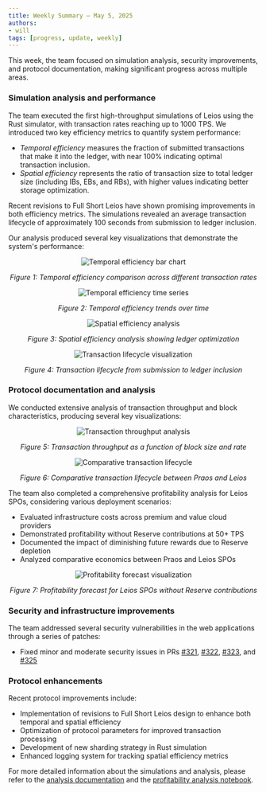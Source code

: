 ```yaml
---
title: Weekly Summary – May 5, 2025
authors:
- will
tags: [progress, update, weekly]
---
```


This week, the team focused on simulation analysis, security improvements, and protocol documentation, making significant progress across multiple areas.

### Simulation analysis and performance

The team executed the first high-throughput simulations of Leios using the Rust simulator, with transaction rates reaching up to 1000 TPS. We introduced two key efficiency metrics to quantify system performance:

- *Temporal efficiency* measures the fraction of submitted transactions that make it into the ledger, with near 100% indicating optimal transaction inclusion.
- *Spatial efficiency* represents the ratio of transaction size to total ledger size (including IBs, EBs, and RBs), with higher values indicating better storage optimization.

Recent revisions to Full Short Leios have shown promising improvements in both efficiency metrics. The simulations revealed an average transaction lifecycle of approximately 100 seconds from submission to ledger inclusion.

Our analysis produced several key visualizations that demonstrate the system's performance:

<div align="center">

![Temporal efficiency bar chart](https://raw.githubusercontent.com/input-output-hk/ouroboros-leios/refs/heads/main/analysis/sims/2025w19/plots/temporal-efficiency-bar.svg)

*Figure 1: Temporal efficiency comparison across different transaction rates*

![Temporal efficiency time series](https://raw.githubusercontent.com/input-output-hk/ouroboros-leios/1a7ccb588bf87284858c05a0670b938b5d35c417/analysis/sims/2025w19/plots/temporal-efficiency-timeseries.svg)

*Figure 2: Temporal efficiency trends over time*

![Spatial efficiency analysis](https://raw.githubusercontent.com/input-output-hk/ouroboros-leios/refs/heads/main/analysis/sims/2025w19/plots/spatial-efficiency.svg)

*Figure 3: Spatial efficiency analysis showing ledger optimization*

![Transaction lifecycle visualization](https://raw.githubusercontent.com/input-output-hk/ouroboros-leios/refs/heads/main/analysis/sims/2025w19/plots/reach-rb-tx.svg)

*Figure 4: Transaction lifecycle from submission to ledger inclusion*

</div>

### Protocol documentation and analysis

We conducted extensive analysis of transaction throughput and block characteristics, producing several key visualizations:

<div align="center">

![Transaction throughput analysis](https://raw.githubusercontent.com/input-output-hk/ouroboros-leios/refs/heads/main/analysis/block-praos-leios-contour.svg)

*Figure 5: Transaction throughput as a function of block size and rate*

![Comparative transaction lifecycle](https://raw.githubusercontent.com/input-output-hk/ouroboros-leios/refs/heads/main/analysis/tx-to-block-fig.svg)

*Figure 6: Comparative transaction lifecycle between Praos and Leios*

</div>

The team also completed a comprehensive profitability analysis for Leios SPOs, considering various deployment scenarios:
- Evaluated infrastructure costs across premium and value cloud providers
- Demonstrated profitability without Reserve contributions at 50+ TPS
- Documented the impact of diminishing future rewards due to Reserve depletion
- Analyzed comparative economics between Praos and Leios SPOs

<div align="center">

![Profitability forecast visualization](https://raw.githubusercontent.com/input-output-hk/ouroboros-leios/refs/heads/main/analysis/leios-forecast-sqrt-fill.svg)

*Figure 7: Profitability forecast for Leios SPOs without Reserve contributions*

</div>

### Security and infrastructure improvements

The team addressed several security vulnerabilities in the web applications through a series of patches:
- Fixed minor and moderate security issues in PRs [#321](https://github.com/input-output-hk/ouroboros-leios/pull/321), [#322](https://github.com/input-output-hk/ouroboros-leios/pull/322), [#323](https://github.com/input-output-hk/ouroboros-leios/pull/323), and [#325](https://github.com/input-output-hk/ouroboros-leios/pull/325)

### Protocol enhancements

Recent protocol improvements include:
- Implementation of revisions to Full Short Leios design to enhance both temporal and spatial efficiency
- Optimization of protocol parameters for improved transaction processing
- Development of new sharding strategy in Rust simulation
- Enhanced logging system for tracking spatial efficiency metrics

For more detailed information about the simulations and analysis, please refer to the [analysis documentation](https://github.com/input-output-hk/ouroboros-leios/tree/main/analysis) and the [profitability analysis notebook](https://github.com/input-output-hk/ouroboros-leios/blob/main/analysis/profitability-leios.ipynb).
